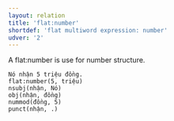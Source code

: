 ```yaml
---
layout: relation
title: 'flat:number'
shortdef: 'flat multiword expression: number'
udver: '2'
---
```


A flat:number is use for number structure.

~~~ sdparse
Nó nhận 5 triệu đồng.
flat:number(5, triệu)
nsubj(nhận, Nó)
obj(nhận, đồng)
nummod(đồng, 5)
punct(nhận, .)
~~~

<!-- Interlanguage links updated Po 6. listopadu 2023, 21:42:57 CET -->
